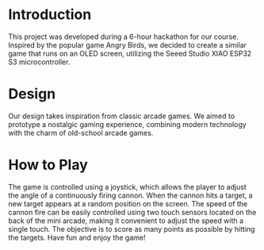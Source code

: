 # Introduction
This project was developed during a 6-hour hackathon for our course. Inspired by the popular game Angry Birds, we decided to create a similar game that runs on an OLED screen, utilizing the Seeed Studio XIAO ESP32 S3 microcontroller.

# Design
Our design takes inspiration from classic arcade games. We aimed to prototype a nostalgic gaming experience, combining modern technology with the charm of old-school arcade games.

# How to Play
The game is controlled using a joystick, which allows the player to adjust the angle of a continuously firing cannon. When the cannon hits a target, a new target appears at a random position on the screen. The speed of the cannon fire can be easily controlled using two touch sensors located on the back of the mini arcade, making it convenient to adjust the speed with a single touch. The objective is to score as many points as possible by hitting the targets. Have fun and enjoy the game!
